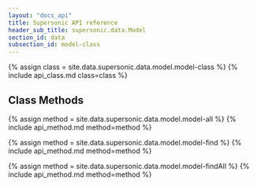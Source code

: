 ```yaml
---
layout: "docs_api"
title: Supersonic API reference
header_sub_title: supersonic.data.Model
section_id: data
subsection_id: model-class
---
```


{% assign class = site.data.supersonic.data.model.model-class %}
{% include api_class.md class=class %}


## Class Methods



{% assign method = site.data.supersonic.data.model.model-all %}
{% include api_method.md method=method %}

{% assign method = site.data.supersonic.data.model.model-find %}
{% include api_method.md method=method %}

{% assign method = site.data.supersonic.data.model.model-findAll %}
{% include api_method.md method=method %}
